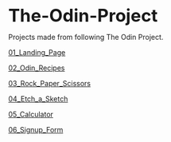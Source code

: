 <span style="font-size:2.5em; font-weight:bold;">The-Odin-Project</span>

Projects made from following The Odin Project.

[01_Landing_Page](https://blazion09.github.io/The-Odin-Project/01_Landing_Page/)

[02_Odin_Recipes]([URL](https://blazion09.github.io/The-Odin-Project/02_Odin_Recipes/))

[03_Rock_Paper_Scissors]([URL](https://blazion09.github.io/The-Odin-Project/03_Rock_Paper_Scissors/))

[04_Etch_a_Sketch]([URL](https://blazion09.github.io/The-Odin-Project/04_Etch_a_Sketch/))

[05_Calculator]([URL](https://blazion09.github.io/The-Odin-Project/05_Calculator/))

[06_Signup_Form]([URL](https://blazion09.github.io/The-Odin-Project/06_Signup_Form/))




